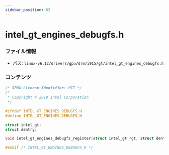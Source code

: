 ```yaml
---
sidebar_position: 62
---
```

# intel_gt_engines_debugfs.h

### ファイル情報

- パス: `linux-v6.12/drivers/gpu/drm/i915/gt/intel_gt_engines_debugfs.h`

### コンテンツ

```h
/* SPDX-License-Identifier: MIT */
/*
 * Copyright © 2019 Intel Corporation
 */

#ifndef INTEL_GT_ENGINES_DEBUGFS_H
#define INTEL_GT_ENGINES_DEBUGFS_H

struct intel_gt;
struct dentry;

void intel_gt_engines_debugfs_register(struct intel_gt *gt, struct dentry *root);

#endif /* INTEL_GT_ENGINES_DEBUGFS_H */

```
